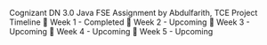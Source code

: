 Cognizant DN 3.0 Java FSE Assignment by Abdulfarith, TCE
Project Timeline
📅 Week 1 - Completed
📅 Week 2 - Upcoming
📅 Week 3 - Upcoming
📅 Week 4 - Upcoming
📅 Week 5 - Upcoming
